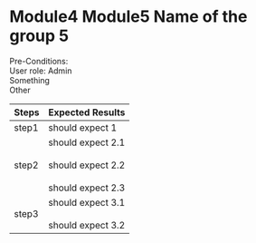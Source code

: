 # Module4 Module5 Name of the group 5

Pre-Conditions:<br /> User role: Admin<br /> Something<br /> Other

| Steps | Expected Results |
| ----------- | ----------- |
| step1 | should expect 1 |
| step2 | should expect 2.1<br /><br />should expect 2.2<br /><br />should expect 2.3 |
| step3 | should expect 3.1<br /><br />should expect 3.2 |
